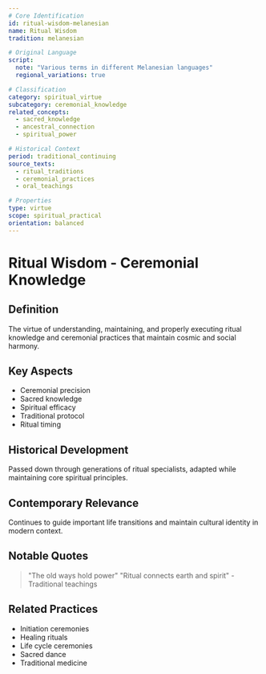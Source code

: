 ```yaml
---
# Core Identification
id: ritual-wisdom-melanesian
name: Ritual Wisdom
tradition: melanesian

# Original Language
script:
  note: "Various terms in different Melanesian languages"
  regional_variations: true

# Classification
category: spiritual_virtue
subcategory: ceremonial_knowledge
related_concepts:
  - sacred_knowledge
  - ancestral_connection
  - spiritual_power

# Historical Context
period: traditional_continuing
source_texts:
  - ritual_traditions
  - ceremonial_practices
  - oral_teachings

# Properties
type: virtue
scope: spiritual_practical
orientation: balanced
---
```


# Ritual Wisdom - Ceremonial Knowledge

## Definition
The virtue of understanding, maintaining, and properly executing ritual knowledge and ceremonial practices that maintain cosmic and social harmony.

## Key Aspects
- Ceremonial precision
- Sacred knowledge
- Spiritual efficacy
- Traditional protocol
- Ritual timing

## Historical Development
Passed down through generations of ritual specialists, adapted while maintaining core spiritual principles.

## Contemporary Relevance
Continues to guide important life transitions and maintain cultural identity in modern context.

## Notable Quotes
> "The old ways hold power"
> "Ritual connects earth and spirit" - Traditional teachings

## Related Practices
- Initiation ceremonies
- Healing rituals
- Life cycle ceremonies
- Sacred dance
- Traditional medicine